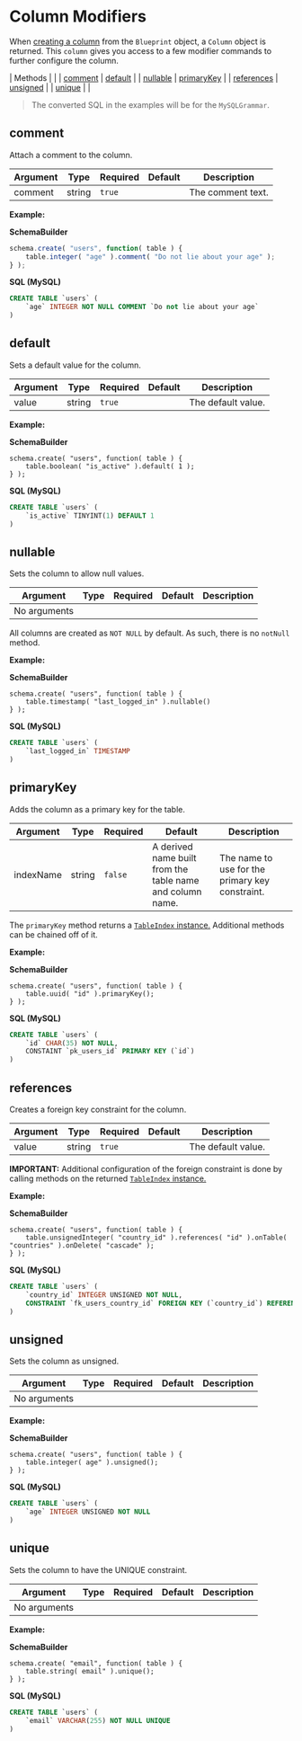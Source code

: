 # Column Modifiers

When [creating a column](schema/columns.md) from the `Blueprint` object, a `Column` object is returned.  This `column` gives you access to a few modifier commands to further configure the column.

| Methods                   |                           |
| [comment](#comment)       | [default](#default)       |
| [nullable](#nullable)     | [primaryKey](#primaryKey) |
| [references](#references) | [unsigned](#unsigned)     |
| [unique](#unique)         |                           |

> The converted SQL in the examples will be for the `MySQLGrammar`.

## comment

Attach a comment to the column.

| Argument |  Type  | Required | Default |    Description    |
|----------|--------|----------|---------|-------------------|
| comment  | string | `true`   |         | The comment text. |

**Example:**

__SchemaBuilder__
```js
schema.create( "users", function( table ) {
	table.integer( "age" ).comment( "Do not lie about your age" );
} );
```

__SQL (MySQL)__
```sql
CREATE TABLE `users` (
	`age` INTEGER NOT NULL COMMENT `Do not lie about your age`
)
```

## default

Sets a default value for the column.

| Argument |  Type  | Required | Default |    Description     |
|----------|--------|----------|---------|--------------------|
| value    | string | `true`   |         | The default value. |

**Example:**

__SchemaBuilder__
```
schema.create( "users", function( table ) {
	table.boolean( "is_active" ).default( 1 );
} );
```

__SQL (MySQL)__
```sql
CREATE TABLE `users` (
	`is_active` TINYINT(1) DEFAULT 1
)
```

## nullable

Sets the column to allow null values.

|   Argument   | Type | Required | Default | Description |
|--------------|------|----------|---------|-------------|
| No arguments |      |          |         |             |

All columns are created as `NOT NULL` by default.  As such, there is no `notNull` method.

**Example:**

__SchemaBuilder__
```
schema.create( "users", function( table ) {
	table.timestamp( "last_logged_in" ).nullable()
} );
```

__SQL (MySQL)__
```sql
CREATE TABLE `users` (
	`last_logged_in` TIMESTAMP
)
```

## primaryKey

Adds the column as a primary key for the table.

|  Argument |  Type  | Required |                          Default                          |    Description     |
|-----------|--------|----------|-----------------------------------------------------------|--------------------|
| indexName | string | `false`  | A derived name built from the table name and column name. | The name to use for the primary key constraint. |

The `primaryKey` method returns a [`TableIndex` instance.](schema/indexes.md)  Additional methods can be chained off of it.

**Example:**

__SchemaBuilder__
```
schema.create( "users", function( table ) {
	table.uuid( "id" ).primaryKey();
} );
```

__SQL (MySQL)__
```sql
CREATE TABLE `users` (
	`id` CHAR(35) NOT NULL,
	CONSTAINT `pk_users_id` PRIMARY KEY (`id`)
)
```

## references

Creates a foreign key constraint for the column.

| Argument |  Type  | Required | Default |    Description     |
|----------|--------|----------|---------|--------------------|
| value    | string | `true`   |         | The default value. |

**IMPORTANT:** Additional configuration of the foreign constraint is done by calling methods on the returned [`TableIndex` instance.](schema/indexes.md)

**Example:**

__SchemaBuilder__
```
schema.create( "users", function( table ) {
	table.unsignedInteger( "country_id" ).references( "id" ).onTable( "countries" ).onDelete( "cascade" );
} );
```

__SQL (MySQL)__
```sql
CREATE TABLE `users` (
	`country_id` INTEGER UNSIGNED NOT NULL,
	CONSTRAINT `fk_users_country_id` FOREIGN KEY (`country_id`) REFERENCES `countries` (`id`) ON UPDATE NO ACTION ON DELETE CASCADE
)
```

## unsigned

Sets the column as unsigned.

|   Argument   | Type | Required | Default | Description |
|--------------|------|----------|---------|-------------|
| No arguments |      |          |         |             |

**Example:**

__SchemaBuilder__
```
schema.create( "users", function( table ) {
	table.integer( age" ).unsigned();
} );
```

__SQL (MySQL)__
```sql
CREATE TABLE `users` (
	`age` INTEGER UNSIGNED NOT NULL
)
```

## unique

Sets the column to have the UNIQUE constraint.

|   Argument   | Type | Required | Default | Description |
|--------------|------|----------|---------|-------------|
| No arguments |      |          |         |             |

**Example:**

__SchemaBuilder__
```
schema.create( "email", function( table ) {
	table.string( email" ).unique();
} );
```

__SQL (MySQL)__
```sql
CREATE TABLE `users` (
	`email` VARCHAR(255) NOT NULL UNIQUE
)
```
